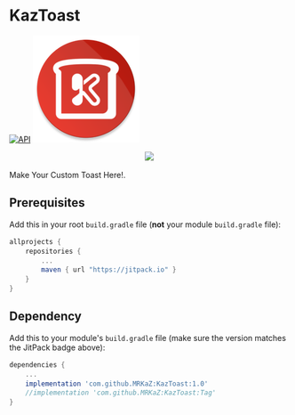 # KazToast
[![API](https://img.shields.io/badge/API-14%2B-brightgreen.svg?style=flat)](https://android-arsenal.com/api?level=14) [![](https://github.com/MRKaZ/KazToast/blob/master/app/src/main/res/mipmap-xxxhdpi/ic_launcher_round.png)](https://jitpack.io/#MRKaZ/KazToast/1.0)

<div align="center">
	<img src="https://i.imgur.com/H2jEq9x.png" width="128">
</div>

Make Your Custom Toast Here!.

## Prerequisites

Add this in your root `build.gradle` file (**not** your module `build.gradle` file):

```gradle
allprojects {
	repositories {
		...
		maven { url "https://jitpack.io" }
	}
}
```

## Dependency

Add this to your module's `build.gradle` file (make sure the version matches the JitPack badge above):

```gradle
dependencies {
	...
	implementation 'com.github.MRKaZ:KazToast:1.0'
	//implementation 'com.github.MRKaZ:KazToast:Tag'
}
```
